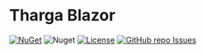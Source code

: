 # Tharga Blazor
[![NuGet](https://img.shields.io/nuget/v/Tharga.Blazor)](https://www.nuget.org/packages/Tharga.Blazor)
![Nuget](https://img.shields.io/nuget/dt/Tharga.Blazor)
[![License](https://img.shields.io/badge/license-MIT-blue.svg)](LICENSE)
[![GitHub repo Issues](https://img.shields.io/github/issues/Tharga/Blazor?style=flat&logo=github&logoColor=red&label=Issues)](https://github.com/Tharga/Blazor/issues?q=is%3Aopen)
